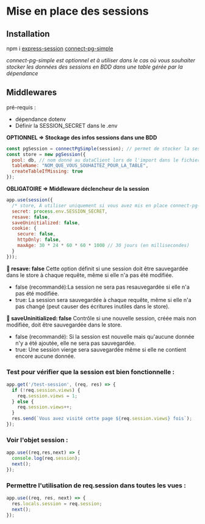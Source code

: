 # Mise en place des sessions

## Installation

npm i [express-session](https://www.npmjs.com/package/express-session) [connect-pg-simple](https://www.npmjs.com/package/connect-pg-simple)

*connect-pg-simple est optionnel et à utiliser dans le cas où vous souhaiter stocker les données des sessions en BDD dans une table gérée par la dépendance*

## Middlewares

pré-requis : 
  - dépendance dotenv
  - Définir la SESSION_SECRET dans le .env

**OPTIONNEL => Stockage des infos sessions dans une BDD**
```js
const pgSession = connectPgSimple(session); // permet de stocker la session dans la pool référencée, ici db
const store = new pgSession({
  pool: db, // nom donné au dataClient lors de l'import dans le fichier js de l'app
  tableName: "NOM_QUE_VOUS_SOUHAITEZ_POUR_LA_TABLE",
  createTableIfMissing: true
});
```

**OBLIGATOIRE => Middleware déclencheur de la session**
```js
app.use(session({
  /* store, À utiliser uniquement si vous avez mis en place connect-pg-simple */
  secret: process.env.SESSION_SECRET,
  resave: false,
  saveUninitialized: false,
  cookie: {
    secure: false,
    httpOnly: false,
    maxAge: 30 * 24 * 60 * 60 * 1000 // 30 jours (en millisecondes)
  }
}));
```

**🔹 resave: false**
Cette option définit si une session doit être sauvegardée dans le store à chaque requête, même si elle n'a pas été modifiée.

- false (recommandé):La session ne sera pas resauvegardée si elle n'a pas été modifiée.
- true: La session sera sauvegardée à chaque requête, même si elle n'a pas changé (peut causer des écritures inutiles dans le store).

**🔹 saveUninitialized: false**
Contrôle si une nouvelle session, créée mais non modifiée, doit être sauvegardée dans le store.

- false (recommandé): Si la session est nouvelle mais qu'aucune donnée n'y a été ajoutée, elle ne sera pas sauvegardée.
- true: Une session vierge sera sauvegardée même si elle ne contient encore aucune donnée.

### Test pour vérifier que la session est bien fonctionnelle :
```js
app.get('/test-session', (req, res) => {
  if (!req.session.views) {
    req.session.views = 1;
  } else {
    req.session.views++;
  }
  res.send(`Vous avez visité cette page ${req.session.views} fois`);
});
```
### Voir l'objet session : 
```js
app.use((req,res,next) => {
  console.log(req.session);
  next();  
});
```

### Permettre l'utilisation de req.session dans toutes les vues :
```js
app.use((req, res, next) => {
  res.locals.session = req.session;
  next();
});
```
